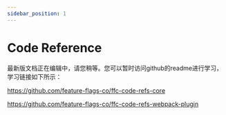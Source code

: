 ```yaml
---
sidebar_position: 1
---
```


# Code Reference

最新版文档正在编辑中，请您稍等。您可以暂时访问github的readme进行学习，学习链接如下所示：

https://github.com/feature-flags-co/ffc-code-refs-core

https://github.com/feature-flags-co/ffc-code-refs-webpack-plugin

